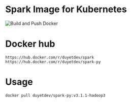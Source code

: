 # Spark Image for Kubernetes

![Build and Push Docker](https://github.com/duyet/spark-docker/workflows/Build%20and%20Push%20Docker/badge.svg)

# Docker hub

```
https://hub.docker.com/r/duyetdev/spark
https://hub.docker.com/r/duyetdev/spark-py
```

# Usage

```bash
docker pull duyetdev/spark-py:v3.1.1-hadoop3
```